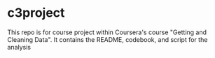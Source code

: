 # c3project
This repo is for course project within Coursera's course "Getting and Cleaning Data". It contains the README, codebook, and script for the analysis

